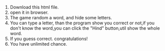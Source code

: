1. Download this html file.
2. open it in browser.
3. The game random a word, and hide some letters.
4. You can type a letter, than the program show you correct or not,if you don't know the word,you can click the "Hind" button,util show the whole word.
5. If you guess correct. congratulations!
6. You have unlimited chance.
